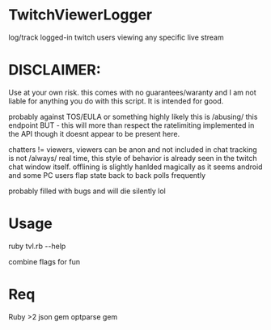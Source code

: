 # TwitchViewerLogger
log/track logged-in twitch users viewing any specific live stream

# DISCLAIMER:
Use at your own risk. this comes with no guarantees/waranty and I am not liable for
anything you do with this script. It is intended for good.

probably against TOS/EULA or something
highly likely this is /abusing/ this endpoint
BUT - this will more than respect the ratelimiting implemented in the API though it
doesnt appear to be present here.

chatters != viewers, viewers can be anon and not included in chat
tracking is not /always/ real time, this style of behavior is already seen
in the twitch chat window itself. offlining is slightly hanlded magically as
it seems android and some PC users flap state back to back polls frequently

probably filled with bugs and will die silently lol

# Usage
ruby tvl.rb --help

combine flags for fun


# Req
Ruby >2
json gem
optparse gem
